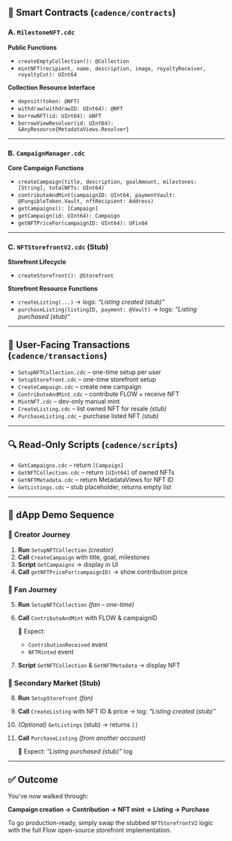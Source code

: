 ## 📄 Smart Contracts (`cadence/contracts`)

### A. `MilestoneNFT.cdc`

**Public Functions**

- `createEmptyCollection(): @Collection`
- `mintNFT(recipient, name, description, image, royaltyReceiver, royaltyCut): UInt64`

**Collection Resource Interface**

- `deposit(token: @NFT)`
- `withdraw(withdrawID: UInt64): @NFT`
- `borrowNFT(id: UInt64): &NFT`
- `borrowViewResolver(id: UInt64): &AnyResource{MetadataViews.Resolver}`

---

### B. `CampaignManager.cdc`

**Core Campaign Functions**

- `createCampaign(title, description, goalAmount, milestones: [String], totalNFTs: UInt64)`
- `contributeAndMint(campaignID: UInt64, paymentVault: @FungibleToken.Vault, nftRecipient: Address)`
- `getCampaigns(): [Campaign]`
- `getCampaign(id: UInt64): Campaign`
- `getNFTPriceFor(campaignID: UInt64): UFix64`

---

### C. `NFTStorefrontV2.cdc` (Stub)

**Storefront Lifecycle**

- `createStorefront(): @Storefront`

**Storefront Resource Functions**

- `createListing(...)` → logs: _“Listing created (stub)”_
- `purchaseListing(listingID, payment: @Vault)` → logs: _“Listing purchased (stub)”_

---

## 🧾 User-Facing Transactions (`cadence/transactions`)

- `SetupNFTCollection.cdc` – one-time setup per user
- `SetupStorefront.cdc` – one-time storefront setup
- `CreateCampaign.cdc` – create new campaign
- `ContributeAndMint.cdc` – contribute FLOW + receive NFT
- `MintNFT.cdc` – dev-only manual mint
- `CreateListing.cdc` – list owned NFT for resale _(stub)_
- `PurchaseListing.cdc` – purchase listed NFT _(stub)_

---

## 🔍 Read-Only Scripts (`cadence/scripts`)

- `GetCampaigns.cdc` – return `[Campaign]`
- `GetNFTCollection.cdc` – return `[UInt64]` of owned NFTs
- `GetNFTMetadata.cdc` – return MetadataViews for NFT ID
- `GetListings.cdc` – stub placeholder, returns empty list

---

## 🧪 dApp Demo Sequence

### 👤 Creator Journey

1. **Run** `SetupNFTCollection` _(creator)_
2. **Call** `CreateCampaign` with title, goal, milestones
3. **Script** `GetCampaigns` → display in UI
4. **Call** `getNFTPriceFor(campaignID)` → show contribution price

### 🙋 Fan Journey

5. **Run** `SetupNFTCollection` _(fan – one-time)_
6. **Call** `ContributeAndMint` with FLOW & campaignID

   🔔 Expect:

   - `ContributionReceived` event
   - `NFTMinted` event

7. **Script** `GetNFTCollection` & `GetNFTMetadata` → display NFT

### 🔄 Secondary Market (Stub)

8. **Run** `SetupStorefront` _(fan)_
9. **Call** `CreateListing` with NFT ID & price → log: _“Listing created (stub)”_
10. _(Optional)_ `GetListings` (stub) → returns `[]`
11. **Call** `PurchaseListing` _(from another account)_

    🔔 Expect: _“Listing purchased (stub)”_ log

---

## ✅ Outcome

You’ve now walked through:

**Campaign creation → Contribution → NFT mint → Listing → Purchase**

To go production-ready, simply swap the stubbed `NFTStorefrontV2` logic with the full Flow open-source storefront implementation.
